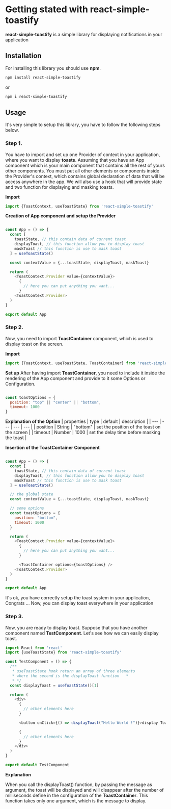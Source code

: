 # Getting stated with react-simple-toastify

**react-simple-toastify** is a simple library for displaying notifications in your application

## Installation
For installing this library you should use **npm**.

```bash
npm install react-simple-toastify

```

or

```bash
npm i react-simple-toastify

```

## Usage
It's very simple to setup this library, you have to follow the following steps below.

### Step 1.
You have to import and set up one Provider of context in your application, where you want to display **toasts**.
Assuming that you have an App component which is your main component that contains all the rest of yours other components. You must put all other elements or components inside the Provider's context, which contains global declaration of data that will be access anywhere in the app. We will also use a hook that will provide state and two function for displaying and masking toasts.

**Import**
```javascript
import {ToastContext, useToastState} from 'react-simple-toastify'

```

**Creation of App component and setup the Provider**

```javascript

const App = () => {
  const [
    toastState, // this contain data of current toast
    displayToast, // this function allow you to display toast
    maskToast // this function is use to mask toast
  ] = useToastState()

  const contextValue = {...toastState, displayToast, maskToast}

  return (
    <ToastContext.Provider value={contextValue}>
      {
        // here you can put anything you want...
      }
    <ToastContext.Provider>
  )
}

export default App

```

### Step 2.
Now, you need to import **ToastContainer** component, which is used to display toast on the screen.

**Import**

```javascript
import {ToastContext, useToastState, ToastContainer} from 'react-simple-toastify'

```

**Set up**
After having import **ToastContainer**, you need to include it inside the rendering of the App component and provide to it some Options or Configuration.

```javascript

const toastOptions = {
  position: "top" || "center" || "bottom",
  timeout: 1000
}

```

**Explanation of the Option**
| properties | type     | default   | description                                  |
| ---        | ---      | ---       | ---                                          |
| position   | String   | "bottom"  | set the position of the toast on the screen  |
| timeout    | Number   | 1000      | set the delay time before masking the toast  |

**Insertion of the ToastContainer Component**

```javascript

const App = () => {
  const [
    toastState, // this contain data of current toast
    displayToast, // this function allow you to display toast
    maskToast // this function is use to mask toast
  ] = useToastState()

  // the global state
  const contextValue = {...toastState, displayToast, maskToast}

  // some options
  const toastOptions = {
    position: "bottom",
    timeout: 1000
  }

  return (
    <ToastContext.Provider value={contextValue}>
      {
        // here you can put anything you want...
      }

      <ToastContainer options={toastOptions} />
    <ToastContext.Provider>
  )
}

export default App

```

It's ok, you have correctly setup the toast system in your application, Congrats ... Now, you can display toast everywhere in your application

### Step 3.

Now, you are ready to display toast. Suppose that you have another component named **TestComponent**. Let's see how we can easily display toast.

```javascript
import React from 'react'
import {useToastState} from 'react-simple-toastify'

const TestComponent = () => {
  /**
   * useToastState hook return an array of three elements
   * where the second is the displayToast function   *
   * */
  const displayToast = useToastState()[1]

  return (
    <div>
      {
        // other elements here
      }

      <button onClick={() => displayToast("Hello World !")}>display Toast</button>

      {
        // other elements here
      }
    </div>
  )
}

export default TestComponent

```

**Explanation**

When you call the displayToast() function, by passing the message as argument, the toast will be displayed and will disappear after the number of milliseconds define in the configuration of the **ToastContainer**.
This function takes only one argument, which is the message to display.
